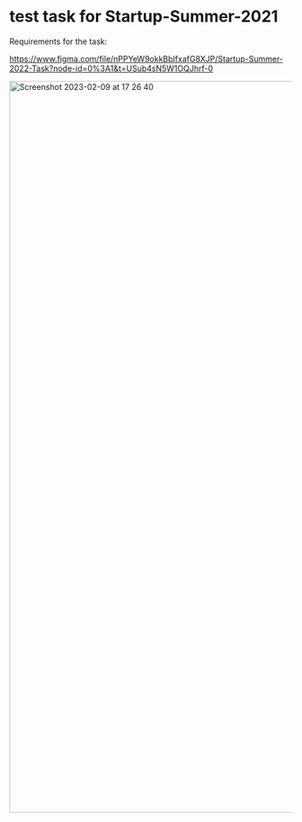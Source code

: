 # test task for Startup-Summer-2021
Requirements for the task: 

https://www.figma.com/file/nPPYeW9okkBbIfxafG8XJP/Startup-Summer-2022-Task?node-id=0%3A1&t=USub4sN5W1OQJhrf-0

<img width="1303" alt="Screenshot 2023-02-09 at 17 26 40" src="https://user-images.githubusercontent.com/77236479/217840228-f369bf18-0ed7-466d-8692-a61248a9c96c.png">
